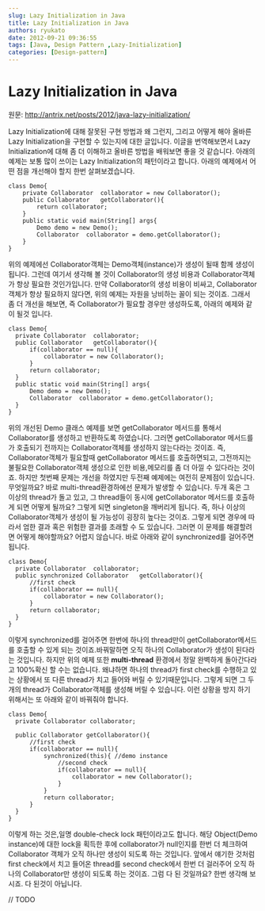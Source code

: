 ```yaml
---
slug: Lazy Initialization in Java
title: Lazy Initialization in Java
authors: ryukato
date: 2012-09-21 09:36:55
tags: [Java, Design Pattern ,Lazy-Initialization]
categories: [Design-pattern]
---
```


<!-- truncate -->

# Lazy Initialization in Java
원문: http://antrix.net/posts/2012/java-lazy-initialization/

Lazy Initialization에 대해 잘못된 구현 방법과 왜 그런지, 그리고 어떻게 해야 올바른 Lazy Initialization을 구현할 수 있는지에 대한 글입니다. 이글을 번역해보면서 Lazy Initialization에 대해 좀 더 이해하고 올바른 방법을 배워보면 좋을 것 같습니다.
아래의 예제는 보통 많이 쓰이는 Lazy Initialization의 패턴이라고 합니다. 아래의 예제에서 어떤 점을 개선해야 할지 한번 살펴보겠습니다.

```
class Demo{
    private Collaborator  collaborator = new Collaborator();
    public Collaborator   getCollaborator(){
        return collaborator;
    }
    public static void main(String[] args{
        Demo demo = new Demo();
        Collaborator  collaborator = demo.getCollaborator();
    }
}

```

위의 예제에선 Collaborator객체는 Demo객체(instance)가 생성이 될때 함께 생성이 됩니다. 그런데 여기서 생각해 볼 것이 Collaborator의 생성 비용과 Collaborator객체가 항상 필요한 것인가입니다. 만약 Collaborator의 생성 비용이 비싸고, Collaborator객체가 항상 필요하지 않다면, 위의 예제는 자원을 낭비하는 꼴이 되는 것이죠.
그래서 좀 더 개선을 해보면, 즉 Collaborator가 필요할 경우만 생성하도록, 아래의 예제와 같이 될것 입니다.

```
class Demo{
  private Collaborator  collaborator;
  public Collaborator   getCollaborator(){
      if(collaborator == null){
          collaborator = new Collaborator();
      }
      return collaborator;
  }
  public static void main(String[] args{
      Demo demo = new Demo();
      Collaborator  collaborator = demo.getCollaborator();
  }
}

```

위의 개선된 Demo 클래스 예제를 보면 getCollaborator 메서드를 통해서 Collaborator를 생성하고 반환하도록 하였습니다. 그러면 getCollaborator 메서드를가 호출되기 전까지는 Collaborator객체를 생성하지 않는다라는 것이죠. 즉, Collaborator객체가 필요할때 getCollaborator 메서드를 호출하면되고, 그전까지는 불필요한 Collaborator객체 생성으로 인한 비용,메모리를 좀 더 아낄 수 있다라는 것이죠.
하지만 첫번째 문제는 개선을 하였지만 두전째 예제에는 여전히 문제점이 있습니다. 무엇일까요?
바로 multi-thread환경하에선 문제가 발생할 수 있습니다. 두개 혹은 그 이상의 thread가 돌고 있고, 그 thread들이 동시에 getCollaborator 메서드를 호출하게 되면 어떻게 될까요? 그렇게 되면 singleton을 깨버리게 됩니다. 즉, 하나 이상의 Collaborator객체가 생성이 될 가능성이 굉장히 높다는 것이죠. 그렇게 되면 경우에 따라서 엄한 결과 혹은 위험한 결과를 초래할 수 도 있습니다.
그러면 이 문제를 해결할려면 어떻게 해야할까요? 어렵지 않습니다. 바로 아래와 같이 synchronized를 걸어주면 됩니다.

```
class Demo{
  private Collaborator  collaborator;
  public synchronized Collaborator   getCollaborator(){
      //first check
      if(collaborator == null){
          collaborator = new Collaborator();
      }
      return collaborator;
  }
}
```
이렇게 synchronized를 걸어주면 한번에 하나의 thread만이 getCollaborator메서드를 호출할 수 있게 되는 것이죠.바꿔말하면 오직 하나의 Collaborator가 생성이 된다라는 것입니다.
하지만 위의 예제 또한 **multi-thread** 환경에서 정말 완벽하게 돌아간다라고 100%확신 할 수는 없습니다. 왜냐하면 하나의 thread가 first check를 수행하고 있는 상황에서 또 다른 thread가 치고 들어와 버릴 수 있기때문입니다. 그렇게 되면 그 두개의 thread가 Collaborator객체를 생성해 버릴 수 있습니다.  이런 상황을 방지 하기 위해서는 또 아래와 같이 바꿔줘야 합니다.

```
class Demo{
  private Collaborator collaborator;

  public Collaborator getCollaborator(){
      //first check
      if(collaborator == null){
          synchronized(this){ //demo instance
              //second check
              if(collaborator == null){
                  collaborator = new Collaborator();
              }
          }
          return collaborator;
      }
  }
}
```

이렇게 하는 것은,일명 double-check lock 패턴이라고도 합니다. 해당 Object(Demo instance)에 대한 lock을 획득한 후에 collaborator가 null인지를 한번 더 체크하여 Collaborator 객체가 오직 하나만 생성이 되도록 하는 것입니다.
앞에서 얘기한 것처럼 first check에서 치고 들어온 thread를 second check에서 한번 더 걸러주어 오직 하나의 Collaborator만 생성이 되도록 하는 것이죠.
그럼 다 된 것일까요? 한번 생각해 보시죠.
다 된것이 아닙니다.

// TODO

